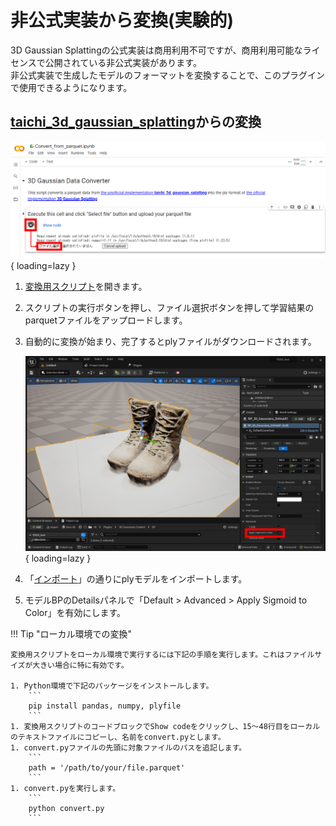 # 非公式実装から変換(実験的)

3D Gaussian Splattingの公式実装は商用利用不可ですが、商用利用可能なライセンスで公開されている非公式実装があります。  
非公式実装で生成したモデルのフォーマットを変換することで、このプラグインで使用できるようになります。

## [taichi_3d_gaussian_splatting](https://github.com/wanmeihuali/taichi_3d_gaussian_splatting)からの変換

![](images/taichi-convert-script.png){ loading=lazy }  

1. [変換用スクリプト](https://colab.research.google.com/drive/1agmqiuLH9W9PkG6zG8VVgVySBiJ-vxXA?usp=sharing)を開きます。
2. スクリプトの実行ボタンを押し、ファイル選択ボタンを押して学習結果のparquetファイルをアップロードします。
3. 自動的に変換が始まり、完了するとplyファイルがダウンロードされます。

    ![](images/taichi-convert-sigmoid.png){ loading=lazy }  

4. 「[インポート](../how-to-import/#_2)」の通りにplyモデルをインポートします。
5. モデルBPのDetailsパネルで「Default > Advanced > Apply Sigmoid to Color」を有効にします。

!!! Tip "ローカル環境での変換"

	変換用スクリプトをローカル環境で実行するには下記の手順を実行します。これはファイルサイズが大きい場合に特に有効です。

	1. Python環境で下記のパッケージをインストールします。
		```
		pip install pandas, numpy, plyfile
		```
	1. 変換用スクリプトのコードブロックでShow codeをクリックし、15～48行目をローカルのテキストファイルにコピーし、名前をconvert.pyとします。
	1. convert.pyファイルの先頭に対象ファイルのパスを追記します。
		```
		path = '/path/to/your/file.parquet'
		```	
	1. convert.pyを実行します。
		```
		python convert.py
		```	